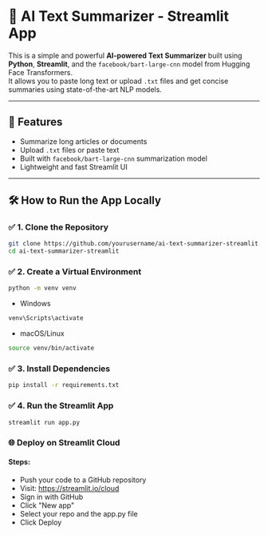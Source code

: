 # 🧠 AI Text Summarizer - Streamlit App

This is a simple and powerful **AI-powered Text Summarizer** built using **Python**, **Streamlit**, and the `facebook/bart-large-cnn` model from Hugging Face Transformers.  
It allows you to paste long text or upload `.txt` files and get concise summaries using state-of-the-art NLP models.

---

## 🚀 Features

- Summarize long articles or documents
- Upload `.txt` files or paste text
- Built with `facebook/bart-large-cnn` summarization model
- Lightweight and fast Streamlit UI

---

## 🛠️ How to Run the App Locally

### ✅ 1. Clone the Repository

```bash
git clone https://github.com/yourusername/ai-text-summarizer-streamlit.git
cd ai-text-summarizer-streamlit
```

### ✅ 2. Create a Virtual Environment

```bash
python -m venv venv
```
- Windows
```bash
venv\Scripts\activate
```
- macOS/Linux
```bash
source venv/bin/activate
```

### ✅ 3. Install Dependencies

```bash
pip install -r requirements.txt
```

### ✅ 4. Run the Streamlit App
```bash
streamlit run app.py
```

### 🌐 Deploy on Streamlit Cloud

#### Steps:
- Push your code to a GitHub repository
- Visit: https://streamlit.io/cloud
- Sign in with GitHub
- Click "New app"
- Select your repo and the app.py file
- Click Deploy
